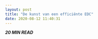 ```yaml
---
layout: post
title: "De kunst van een efficiënte EDC"
date: 2020-08-12 11:40:31
---
```


<i class="fa fa-clock-o" aria-hidden="true" style="fontsize:20px"> **20 MIN READ**</i>